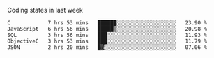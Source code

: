Coding states in last week

<!--START_SECTION:waka-->
```text
C            7 hrs 53 mins   ██████░░░░░░░░░░░░░░░░░░░   23.90 % 
JavaScript   6 hrs 56 mins   █████▒░░░░░░░░░░░░░░░░░░░   20.98 % 
SQL          3 hrs 56 mins   ███░░░░░░░░░░░░░░░░░░░░░░   11.93 % 
ObjectiveC   3 hrs 53 mins   ███░░░░░░░░░░░░░░░░░░░░░░   11.79 % 
JSON         2 hrs 20 mins   █▓░░░░░░░░░░░░░░░░░░░░░░░   07.06 % 
```
<!--END_SECTION:waka-->
